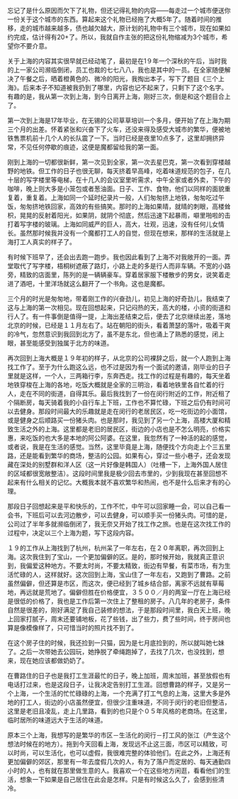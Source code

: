 忘记了是什么原因而欠下了礼物，但还记得礼物的内容——每走过一个城市便送你一份关于这个城市的东西。算起来这个礼物已经拖了大概5年了。随着时间的推移，走的城市越来越多，债也越欠越大，原计划的礼物中有三个城市，现在如果如约完成，估计得有20+了。所以，我就自作主张的把这份礼物缩减为3个城市，希望你不要介意。



关于上海的内容其实很早就已经动笔了，最初是在1９年一个深秋的午后，当时我的上一家公司濒临倒闭，员工也裁的七七八八，我也是其中的一员。在全家随便解决了午餐之后，晒着橙黄色的、微冷的阳光，我掏出本子，写下了题目《三个上海》。后来本子不知道被我扔到了哪里，内容也记不起来了，只剩下了这个名字。有趣的是，我从第一次到上海，到今日离开上海，刚好三次，倒是和这个题目合上了。



第一次到上海是17年毕业，在无锡的公司草草培训一个多月，便开始了在上海为期三个月的出差。怀着紧张和兴奋下了火车，还没来得及感受大城市的繁华，便被地铁售票机前十几个人的长队震了一下。当时已经是夜里10点多了，这里却拥挤异常，不见任何停歇的痕迹，这便是魔都留给我的第一面。



刚到上海的一切都很新鲜，第一次见到全家，第一次去星巴克，第一次看到穿楼越野的地铁。但工作的日子也很无聊，每天挤着早高峰，吃着味道规范的包子，在几十层的写字楼里等电梯，在十几人的会议室里听需求，中午全家或者外卖，下午的咖啡，晚上则大多是小笼包或者葱油面。日子、工作、食物，他们以同样的面貌重复着，重复着。上海如同一个延时纪录片一般，人们匆匆挤上地铁，匆匆吃过午饭，匆匆挤地铁回家，高效的有些搞笑。那时的上海如果晴，就晴的刺眼，高楼耸枳，晃晃的反射着阳光，如果阴，就阴个彻底，然后迅速下起暴雨，噼里啪啦的击打着写字楼的玻璃。上海如同威严的巨人，高大，壮观，迅速，没有任何儿女情长。虽然那时候我并没有一个魔都打工人的自觉，但现在想来，那样的生活就是上海打工人真实的样子了。



有时候下班早了，还会出去跑一跑步。我也因此看到了上海不对我敞开的一面。弄堂取代了写字楼，梧桐树遮蔽了路灯，小路上走的多是行人而非车辆。不宽的小路旁，精致的店面里，陈列的是一辆辆豪车。穿着居家服下楼散步的男女，说笑着走进了酒吧，十里洋场就这么翻开了一个书角。这也是魔都。



三个月的时光是匆匆地，带着刚工作的兴奋劲儿，初见上海的好奇劲儿，我结束了这与上海的第一次相见。现在回想起来，只记闷热的天，高大的楼，小资的街道和行人了。有一件事倒是值得一提，上海出差结束之后，便去了北京继续出差，落地北京的时候，已经是１１月左右了。站在朝阳的街头，看着萧瑟的落叶，吸着干爽的冷气，忽然意识到我回到北方了，虽不是东北，但也涌上了熟悉的感觉，闭上眼，甚至能感受到独属于北方的味道。



再次回到上海大概是１９年初的样子，从北京的公司裸辞之后，就一个人跑到上海找工作了。至于为什么跑这么远，也不过是因为有一个面试的邀请，刚毕业的日子里就是这样，一个人，三两箱行李，东奔西走。找工作的过程是有趣的，每天坐着地铁穿梭在上海的各地，吃饭大概就是全家的三明治，看着地铁里各自忙着的行人，走在不同的街道，自得其乐。最后我找到了一份在闵行附近的工作，附近租了个隔断房，每天骑着我的小自行车上下班，工作也不算忙碌，下班之后仍有时间可以去健身。那段时间最大的乐趣就是走在闵行的老居民区，吃一吃街边的小面馆，或是健身之后顺路买一份猪头肉。也是那时，我见到了另一个上海，高楼大厦和精致生活之外的上海。这里都是老旧的居民区，街边的小店也是不怎么明亮，价格实惠，来吃饭的也大多是本地的阿公阿婆。在这里，我忽然有了一种活的起的感觉，或者说，我是在生活的感觉。当然，这里毕竟是上海，随便找个方向走上个三五里路，还是能看到繁华的商场，整洁的公园。如果有心，穿过一些小巷子，还会发现藏在深处的别墅群和洋人区（这一片好像是韩国人）（吐槽一下，上海外国人居住的区域都很宽敞整洁）。这段时间里我是极少回去市里的，少到我现在甚至回想不起来有什么相关的记忆。大概我本就不喜欢繁华和热闹，也不是什么后来才有的心理。



那段日子回想起来是平和快乐的，工作不忙，中午可以回家睡一会，可以自己看一会书，下班后可以去河边散步，可以去健身，可以顺手买一份猪头肉。可惜的是，公司过了半年多就濒临倒闭了，我无奈又开始了找工作之旅。也是在这次找工作的过程中，决定以三个上海为题，写下这段内容。



１９的工作从上海找到了杭州，杭州呆了一年左右，在２０年离职，再次回到上海。这次我住到了宝山，一个更加偏僻的区。是的，那时候开始，我就真正意识到，我偏爱这种地方。不要太时尚，不要太精致，街边有早餐，有菜市场，有为生活忙碌的人，这样就好。这次回到上海，宝山住了一年左右，又跑到了曹路。之前虽然偏僻，但还算是市区，而这次，便已经到了城乡结合部，离家不远就有草莓地，再远就是荒地了。偏僻但胜在价格便宜，３５００／月的两室一厅在上海已经是很低的价格了，我也是工作后第一次住上了整租的房子。八几年的老房子，条件自然是很差的，刚好满足了我自己装修的想法，于是那段时间里，我白天上班，晚上回家打腻子，周末还要铺地板，花了些钱，出了些力，费了些时间，终于房间也算是像模像样了，只可惜当时的照片找不到了。



在这个房子住的时候，我还捡到一只猫，因为是七月底捡到的，所以就叫她七妹了。之后一次带她去公园玩，她挣脱了牵绳跑掉了，去找了几次，也没找到，想来，现在她应该都做奶奶了。



在曹路住的日子也是我打工生涯最忙的日子，晚上加班，周末加班，甚至放假也有电话打过来，也是这段日子，让我决定告别打工生涯。回想曹路的样子，又是另一个上海，一个生活的忙忙碌碌的上海，一个充满了打工气息的上海，这里大多是外地的打工人，街边的小店虽然便宜，但很少注重味道，不同于闵行的老旧但整洁，这里是老旧且凌乱，走上几里路，看到的也只是个０５年风格的老商场。在这里，临时居所的味道远大于生活的味道。



原本三个上海，我想写的是繁华的市区－生活化的闵行－打工风的张江（产生这个想法时候在的地方）。拖到今天回看上海，发现远不止这三面，市区可以精致，可以时尚，可以生活化，也可以虚假，我很难完整的体验他们。在此之外，上海还有更加偏僻的郊区，那里有一年去度假几次的人，有为了落户而定居的、每天通勤四小时的人，也有就在那里做生意的人。我喜欢一个在这些地方闲逛，看看他们的生活，想象一下如果是自己居住在此会是怎样。只是有时候这么久了，会感到些清冷。





